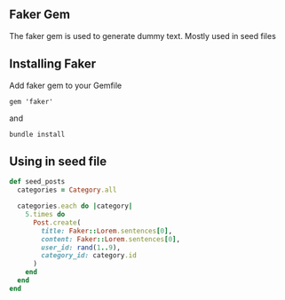 ## Faker Gem

The faker gem is used to generate dummy text. Mostly used in seed files

## Installing Faker

Add faker gem to your Gemfile

```gem 'faker'```

and

```bundle install```


## Using in seed file

```ruby
def seed_posts
  categories = Category.all

  categories.each do |category|
    5.times do
      Post.create(
        title: Faker::Lorem.sentences[0],
        content: Faker::Lorem.sentences[0],
        user_id: rand(1..9),
        category_id: category.id
      )
    end
  end
end
```
